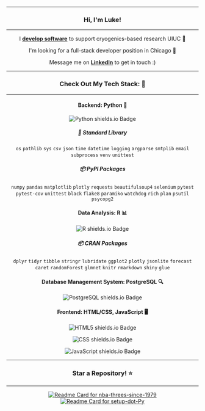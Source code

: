 <div align="center">
    <hr/>
    <h3>Hi, I'm Luke!</h3>
    <hr/>
    <p>I <a href="https://github.com/UIUC-Helium-Recovery" target="_blank"><b>develop software</b></a> to support cryogenics-based research UIUC 🔬</p>
    <p>I'm looking for a full-stack developer position in Chicago 🌇</p> 
    <p>Message me on <a href="https://www.linkedin.com/in/luke-marren-aa9912206/" target="_blank"><b>LinkedIn</b></a> to get in touch :)</p>
    <hr/>
    <h3>Check Out My Tech Stack: 🤖</h3>
    <hr/>
    <h4>Backend: Python 🐍</h4>
    <p>
        <img src="https://img.shields.io/badge/Python-3+ years-306998?logo=python&logoColor=FFD43B&style=for-the-badge" alt="Python shields.io Badge"/>     
    </p>
    <h5>🧰 Standard Library</h5>
    <code>os</code>
    <code>pathlib</code>
    <code>sys</code>
    <code>csv</code>
    <code>json</code>
    <code>time</code>
    <code>datetime</code>
    <code>logging</code>
    <code>argparse</code>
    <code>smtplib</code>
    <code>email</code>
    <code>subprocess</code>
    <code>venv</code>
    <code>unittest</code>
    <h5>📦 PyPI Packages</h5>
    <code>numpy</code>
    <code>pandas</code>
    <code>matplotlib</code>
    <code>plotly</code>
    <code>requests</code>
    <code>beautifulsoup4</code>
    <code>selenium</code>
    <code>pytest</code>
    <code>pytest-cov</code>
    <code>unittest</code>
    <code>black</code>
    <code>flake8</code>
    <code>paramiko</code>
    <code>watchdog</code>
    <code>rich</code>
    <code>plan</code>
    <code>psutil</code>
    <code>psycopg2</code>
    <h4>Data Analysis: R 📊</h4>
    <p>
        <img src="https://img.shields.io/badge/R-3+ years-blue?logo=R&logoColor=276DC3&style=for-the-badge" alt="R shields.io Badge"/>     
    </p>
    <h5>📦 CRAN Packages</h5>
    <code>dplyr</code>
    <code>tidyr</code>
    <code>tibble</code>
    <code>stringr</code>
    <code>lubridate</code>
    <code>ggplot2</code>
    <code>plotly</code>
    <code>jsonlite</code>
    <code>forecast</code>
    <code>caret</code>
    <code>randomForest</code>
    <code>glmnet</code>
    <code>knitr</code>
    <code>rmarkdown</code>
    <code>shiny</code>
    <code>glue</code>
    <h4>Database Management System: PostgreSQL 🔍</h4>
    <p>
        <img src="https://img.shields.io/badge/PostgreSQL-1 year-blue?logo=postgresql&logoColor=4169E1&style=for-the-badge" alt="PostgreSQL shields.io Badge"/>     
    </p>
    <h4>Frontend: HTML/CSS, JavaScript 🖥️</h4>
    <p>
        <img src="https://img.shields.io/badge/HTML5-1 year-blue?logo=html5&logoColor=E34F26&style=for-the-badge" alt="HTML5 shields.io Badge"/>     
    </p>
    <p>
        <img src="https://img.shields.io/badge/CSS-1 year-blue?logo=CSS3&logoColor=264de4&style=for-the-badge" alt="CSS shields.io Badge"/>
    </p>
    <p>
        <img src="https://img.shields.io/badge/JavaScript-1 year-blue?logo=JavaScript&logoColor=f0db4f&style=for-the-badge" alt="JavaScript shields.io Badge"/>
    </p>
    <hr/>
    <h3>Star a Repository! ⭐</h3>
    <hr/>
    <a href="https://github.com/lmarren1/nba-threes-since-1979?tab=readme-ov-file" target="_blank">
        <img src="https://github-readme-stats.vercel.app/api/pin/?username=lmarren1&repo=nba-threes-since-1979&show_owner=true&theme=radical" alt="Readme Card for nba-threes-since-1979" />
    </a>
    <a href="https://github.com/lmarren1/setup-dot-Py?tab=readme-ov-file" target="_blank">
        <img src="https://github-readme-stats.vercel.app/api/pin/?username=lmarren1&repo=setup-dot-Py&show_owner=true&theme=radical" alt="Readme Card for setup-dot-Py" />
    </a>
</div>
